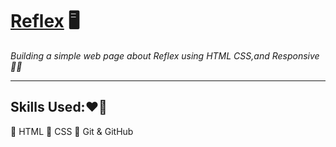 # [Reflex](https://jomanahani.github.io/Reflex-page/) 🖥️ 
*Building a simple web page about Reflex using HTML CSS,and Responsive 👩‍💻*

 ---
## Skills Used:❤️‍🔥
📌 HTML
📌 CSS
📌 Git & GitHub

